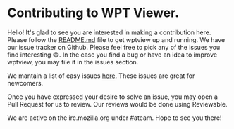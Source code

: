 # Contributing to WPT Viewer.

Hello!
It's glad to see you are interested in making a contribution here. Please follow the [README.md](https://github.com/jgraham/wptview/blob/master/README.md) file to get wptview up and running. We have our issue tracker on Github. Please feel free to pick any of the issues you find interesting :smile:. In the case you find a bug or have an idea to improve wptview, you may file it in the issues section.

We mantain a list of easy issues [here](https://github.com/jgraham/wptview/labels/easy). These issues are great for newcomers.

Once you have expressed your desire to solve an issue, you may open a Pull Request for us to review. Our reviews would be done using Reviewable.

We are active on the irc.mozilla.org under #ateam. Hope to see you there!